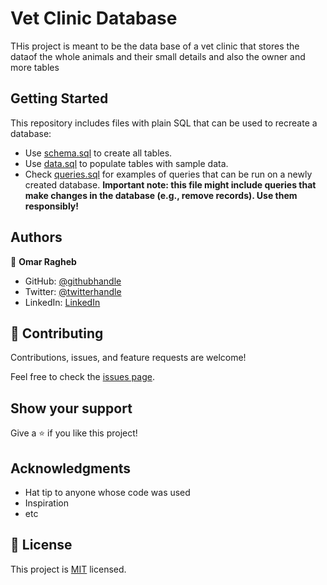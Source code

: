 # Vet Clinic Database

THis project is meant to be the data base of a vet clinic that stores the dataof the whole animals and their small details and also the owner and more tables


## Getting Started

This repository includes files with plain SQL that can be used to recreate a database:

- Use [schema.sql](./schema.sql) to create all tables.
- Use [data.sql](./data.sql) to populate tables with sample data.
- Check [queries.sql](./queries.sql) for examples of queries that can be run on a newly created database. **Important note: this file might include queries that make changes in the database (e.g., remove records). Use them responsibly!**


## Authors

👤 **Omar Ragheb**

- GitHub: [@githubhandle](https://github.com/omar25ahmed)
- Twitter: [@twitterhandle](https://twitter.com/Omar25Ahmed)
- LinkedIn: [LinkedIn](https://www.linkedin.com/in/omar-ragheb/)



## 🤝 Contributing

Contributions, issues, and feature requests are welcome!

Feel free to check the [issues page](../../issues/).

## Show your support

Give a ⭐️ if you like this project!

## Acknowledgments

- Hat tip to anyone whose code was used
- Inspiration
- etc

## 📝 License

This project is [MIT](./MIT.md) licensed.
